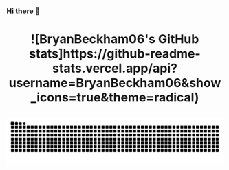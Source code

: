 ### Hi there 👋


##

<h1 align="center">
![BryanBeckham06's GitHub stats]https://github-readme-stats.vercel.app/api?username=BryanBeckham06&show_icons=true&theme=radical)

##

<img align="center" alt="snake eating my contributions" src="https://raw.githubusercontent.com/vinimanzano/vinimanzano/output/github-contribution-grid-snake-dark.svg">

